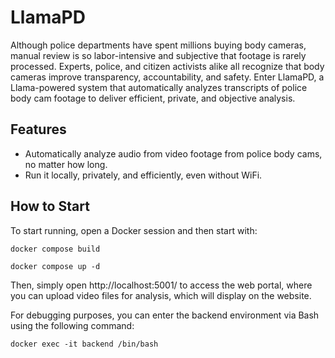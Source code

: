 ﻿# LlamaPD

Although police departments have spent millions buying body cameras, manual review is so labor-intensive and subjective that footage is rarely processed. Experts, police, and citizen activists alike all recognize that body cameras improve transparency, accountability, and safety. Enter LlamaPD, a Llama-powered system that automatically analyzes transcripts of police body cam footage to deliver efficient, private, and objective analysis.

## Features
<ul>
  <li>Automatically analyze audio from video footage from police body cams, no matter how long.</li>
  <li>Run it locally, privately, and efficiently, even without WiFi.</li>
</ul>

## How to Start
To start running, open a Docker session and then start with:

<code>docker compose build</code>

<code>docker compose up -d</code>

Then, simply open http://localhost:5001/ to access the web portal, where you can upload video files for analysis, which will display on the website.


For debugging purposes, you can enter the backend environment via Bash using the following command:

<code>docker exec -it backend /bin/bash</code>
